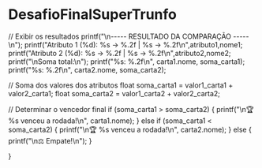 # DesafioFinalSuperTrunfo
 // Exibir os resultados
 printf("\n----- RESULTADO DA COMPARAÇÃO -----\n");
 printf("Atributo 1 (%d): %s -> %.2f | %s -> %.2f\n",atributo1,nome1;
 printf("Atributo 2 (%d): %s -> %.2f | %s -> %.2f\n",atributo2,nome2;
 printf("\nSoma total:\n");
 printf("%s: %.2f\n", carta1.nome, soma_carta1);
 printf("%s: %.2f\n", carta2.nome, soma_carta2);



   // Soma dos valores dos atributos
   float soma_carta1 = valor1_carta1 + valor2_carta1;
   float soma_carta2 = valor1_carta2 + valor2_carta2;

   // Determinar o vencedor final
   if (soma_carta1 > soma_carta2) {
    printf("\n🏆 %s venceu a rodada!\n", carta1.nome);
} else if (soma_carta1 < soma_carta2) {
    printf("\n🏆 %s venceu a rodada!\n", carta2.nome);
} else {
    printf("\n⚖ Empate!\n");
}

}